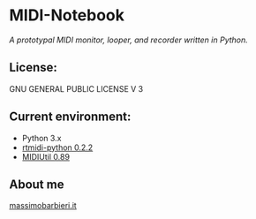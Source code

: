 MIDI-Notebook
=============
_A prototypal MIDI monitor, looper, and recorder written in Python._

## License:
GNU GENERAL PUBLIC LICENSE V 3

## Current environment: 
* Python 3.x
* [rtmidi-python 0.2.2](https://pypi.python.org/pypi/rtmidi-python)
* [MIDIUtil 0.89](http://code.google.com/p/midiutil)

## About me
[massimobarbieri.it](http://www.massimobarbieri.it)  
